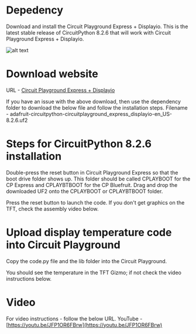 # Depedency
Download and install the Circuit Playground Express + Displayio.
This is the latest stable release of CircuitPython 8.2.6 that will work with Circuit Playground Express + Displayio. 

![alt text](https://github.com/balajibalasubramaniam/CircuitPlayground/blob/main/DisplayTemperature/TFTGizmo_DisplayTemperture.jpg)

# Download website
URL - [Circuit Playground Express + Displayio](https://circuitpython.org/board/circuitplayground_express_displayio/)

If you have an issue with the above download, then use the dependency folder to download the below file and follow the installation steps.
Filename - adafruit-circuitpython-circuitplayground_express_displayio-en_US-8.2.6.uf2

# Steps for CircuitPython 8.2.6 installation
Double-press the reset button in Circuit Playground Express so that the boot drive folder shows up. This folder should be called CPLAYBOOT for the CP Express and CPLAYBTBOOT for the CP Bluefruit. Drag and drop the downloaded UF2 onto the CPLAYBOOT or CPLAYBTBOOT folder.

Press the reset button to launch the code. If you don't get graphics on the TFT, check the assembly video below.

# Upload display temperature code into Circuit Playground
Copy the code.py file and the lib folder into the Circuit Playground.

You should see the temperature in the TFT Gizmo; if not check the video instructions below.

# Video
For video instructions - follow the below URL.
YouTube - [https://youtu.be/JFP1OR6FBrw](https://youtu.be/JFP1OR6FBrw)
